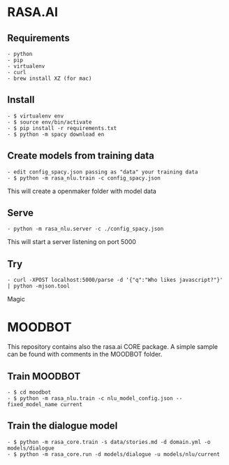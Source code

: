 # RASA.AI

## Requirements

    - python
    - pip
    - virtualenv
    - curl
    - brew install XZ (for mac)

## Install

    - $ virtualenv env
    - $ source env/bin/activate
    - $ pip install -r requirements.txt
    - $ python -m spacy download en

## Create models from training data

    - edit config_spacy.json passing as "data" your training data
    - $ python -m rasa_nlu.train -c config_spacy.json

This will create a openmaker folder with model data

## Serve

    - python -m rasa_nlu.server -c ./config_spacy.json

This will start a server listening on port 5000

## Try

    - curl -XPOST localhost:5000/parse -d '{"q":"Who likes javascript?"}' | python -mjson.tool

Magic

# MOODBOT

This repository contains also the rasa.ai CORE package.
A simple sample can be found with comments in the MOODBOT folder.

## Train MOODBOT

    - $ cd moodbot
    - $ python -m rasa_nlu.train -c nlu_model_config.json --fixed_model_name current

## Train the dialogue model

    - $ python -m rasa_core.train -s data/stories.md -d domain.yml -o models/dialogue
    - $ python -m rasa_core.run -d models/dialogue -u models/nlu/current
